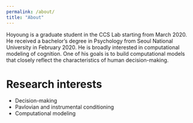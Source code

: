 ```yaml
---
permalink: /about/
title: "About"
---
```


Hoyoung is a graduate student in the CCS Lab starting from March 2020. He received a bachelor’s degree in Psychology from Seoul National University in February 2020. He is broadly interested in computational modeling of cognition. One of his goals is to build computational models that closely reflect the characteristics of human decision-making.

# Research interests
* Decision-making
* Pavlovian and instrumental conditioning
* Computational modeling